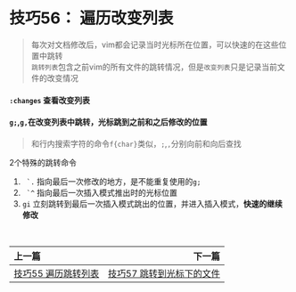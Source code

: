 # 技巧56： 遍历改变列表
> 每次对文档修改后，vim都会记录当时光标所在位置，可以快速的在这些位置中跳转<br>
> `跳转列表`包含之前vim的所有文件的跳转情况，但是`改变列表`只是记录当前文件的改变情况


#### `:changes` 查看改变列表
#### `g;`,`g,`在改变列表中跳转，光标跳到之前和之后修改的位置
> 和行内搜索字符的命令`f{char}`类似，`;`,`,`分别向前和向后查找

2个特殊的跳转命令

1. `` `.`` 指向最后一次修改的地方，是不能重复使用的`g;`
2. `` `^`` 指向最后一次插入模式推出时的光标位置
3. `gi` 立刻跳转到最后一次插入模式跳出的位置，并进入插入模式，**快速的继续修改**


<br>  

|上一篇|下一篇|
|:---|---:|
|[技巧55 遍历跳转列表](tip55.md)|[技巧57 跳转到光标下的文件](tip57.md)|
